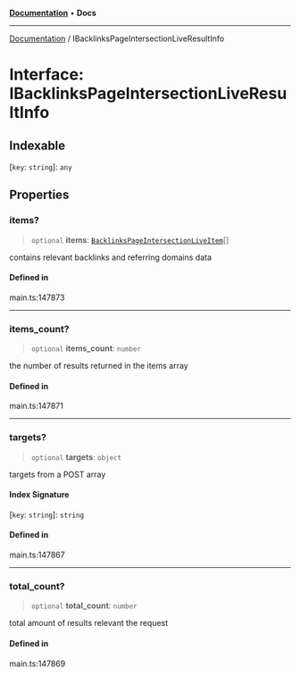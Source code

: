 [**Documentation**](../README.md) • **Docs**

***

[Documentation](../globals.md) / IBacklinksPageIntersectionLiveResultInfo

# Interface: IBacklinksPageIntersectionLiveResultInfo

## Indexable

 \[`key`: `string`\]: `any`

## Properties

### items?

> `optional` **items**: [`BacklinksPageIntersectionLiveItem`](../classes/BacklinksPageIntersectionLiveItem.md)[]

contains relevant backlinks and referring domains data

#### Defined in

main.ts:147873

***

### items\_count?

> `optional` **items\_count**: `number`

the number of results returned in the items array

#### Defined in

main.ts:147871

***

### targets?

> `optional` **targets**: `object`

targets from a POST array

#### Index Signature

 \[`key`: `string`\]: `string`

#### Defined in

main.ts:147867

***

### total\_count?

> `optional` **total\_count**: `number`

total amount of results relevant the request

#### Defined in

main.ts:147869
